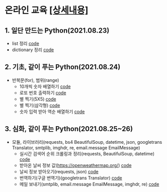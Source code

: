 # 온라인 교육 [[상세내용]](https://github.com/kbjung/LikeLion_13th_DataCourse/tree/main/online_class#readme)

## 1. 일단 만드는 Python(2021.08.23)
  - list 정리 [code](https://github.com/kbjung/LikeLion_13th_DataCourse/blob/main/online_class/1.%20%EC%9D%BC%EB%8B%A8%20%EB%A7%8C%EB%93%9C%EB%8A%94%20Python/list.py)
  - dictionary 정리 [code](https://github.com/kbjung/LikeLion_13th_DataCourse/blob/main/online_class/1.%20%EC%9D%BC%EB%8B%A8%20%EB%A7%8C%EB%93%9C%EB%8A%94%20Python/dictionary.py)

## 2. 기초, 같이 푸는 Python(2021.08.24)
  + 반복문(for), 범위(range)
    - 10개씩 숫자 배열하기 [code](https://github.com/kbjung/LikeLion_13th_DataCourse/blob/main/online_class/2.%20%5B%EA%B8%B0%EC%B4%88%5D%20%EA%B0%99%EC%9D%B4%20%ED%91%B8%EB%8A%94%20PYTHON/10%EA%B0%9C%EC%94%A9%20%EC%88%AB%EC%9E%90%20%EB%B0%B0%EC%97%B4%ED%95%98%EA%B8%B0.py)
    - 로또 번호 출력하기 [code](https://github.com/kbjung/LikeLion_13th_DataCourse/blob/main/online_class/2.%20%5B%EA%B8%B0%EC%B4%88%5D%20%EA%B0%99%EC%9D%B4%20%ED%91%B8%EB%8A%94%20PYTHON/%EB%A1%9C%EB%98%90%20%EB%B2%88%ED%98%B8%20%EC%B6%9C%EB%A0%A5%ED%95%98%EA%B8%B0.py)
    - 별 찍기(5X5) [code](https://github.com/kbjung/LikeLion_13th_DataCourse/blob/main/online_class/2.%20%5B%EA%B8%B0%EC%B4%88%5D%20%EA%B0%99%EC%9D%B4%20%ED%91%B8%EB%8A%94%20PYTHON/%EB%B3%84%20%EC%B0%8D%EA%B8%B0%201.py)
    - 별 찍기(삼각형) [code](https://github.com/kbjung/LikeLion_13th_DataCourse/blob/main/online_class/2.%20%5B%EA%B8%B0%EC%B4%88%5D%20%EA%B0%99%EC%9D%B4%20%ED%91%B8%EB%8A%94%20PYTHON/%EB%B3%84%20%EC%B0%8D%EA%B8%B0%202.py)
    - 숫자 입력 받아 역순 배열하기 [code](https://github.com/kbjung/LikeLion_13th_DataCourse/blob/main/online_class/2.%20%5B%EA%B8%B0%EC%B4%88%5D%20%EA%B0%99%EC%9D%B4%20%ED%91%B8%EB%8A%94%20PYTHON/%EC%97%AD%EC%88%9C%20%EB%B0%B0%EC%97%B4%ED%95%98%EA%B8%B0.py)

## 3. 심화, 같이 푸는 Python(2021.08.25~26)
  + 모듈, 라이브러리(requests, bs4 BeautifulSoup, datetime, json, googletrans Translator, smtplib, imghdr, re, email.message EmailMessage)
    - 실시간 검색어 순위 크롤링과 정리(requests, BeautifulSoup, datetime) [code](https://github.com/kbjung/LikeLion_13th_DataCourse/blob/main/online_class/3.%20%5B%EC%8B%AC%ED%99%94%5D%20%EA%B0%99%EC%9D%B4%20%ED%91%B8%EB%8A%94%20PYTHON/2.%20%EC%8B%A4%EC%8B%9C%EA%B0%84%20%EA%B2%80%EC%83%89%EC%96%B4%20%EC%88%9C%EC%9C%84%20%ED%81%AC%EB%A1%A4%EB%A7%81%EA%B3%BC%20%EC%A0%95%EB%A6%AC.py)
    - 받아온 날씨 정보 값(https://openweathermap.org/) [code](https://github.com/kbjung/LikeLion_13th_DataCourse/blob/main/online_class/3.%20%5B%EC%8B%AC%ED%99%94%5D%20%EA%B0%99%EC%9D%B4%20%ED%91%B8%EB%8A%94%20PYTHON/3.%20%EB%82%A0%EC%94%A8%20%EC%A0%95%EB%B3%B4%20%EA%B0%92.py)
    - 날씨 정보 받아오기(requests, json) [code](https://github.com/kbjung/LikeLion_13th_DataCourse/blob/main/online_class/3.%20%5B%EC%8B%AC%ED%99%94%5D%20%EA%B0%99%EC%9D%B4%20%ED%91%B8%EB%8A%94%20PYTHON/3.%20%EB%82%A0%EC%94%A8%20%EC%A0%95%EB%B3%B4%20%EB%B0%9B%EC%95%84%EC%98%A4%EA%B8%B0.py)
    - 번역하기(구글 번역기)(googletrans Translator) [code](https://github.com/kbjung/LikeLion_13th_DataCourse/blob/main/online_class/3.%20%5B%EC%8B%AC%ED%99%94%5D%20%EA%B0%99%EC%9D%B4%20%ED%91%B8%EB%8A%94%20PYTHON/4.%20%EB%B2%88%EC%97%AD%ED%95%98%EA%B8%B0.py)
    - 메일 보내기(smtplib, email.message EmailMessage, imghdr, re) [code](https://github.com/kbjung/LikeLion_13th_DataCourse/blob/main/online_class/3.%20%5B%EC%8B%AC%ED%99%94%5D%20%EA%B0%99%EC%9D%B4%20%ED%91%B8%EB%8A%94%20PYTHON/5.%20%EB%A9%94%EC%9D%BC%20%EB%B3%B4%EB%82%B4%EA%B8%B0.py)
